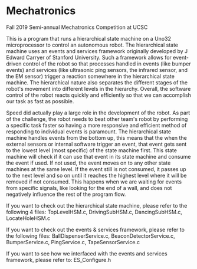 # Mechatronics
Fall 2019 Semi-annual Mechatronics Competition at UCSC

This is a program that runs a hierarchical state machine on a Uno32 microprocessor to control an autonomous robot. The hierarchical state machine uses an events and services framework originally developed by J Edward Carryer of Stanford University. Such a framework allows for event-driven control of the robot so that processes handled in events (like bumper events) and services (like ultrasonic ping sensors, the infrared sensor, and the EM sensor) trigger a reaction somewhere in the hierarchical state machine. The hierarchical nature also separates the different stages of the robot's movement into different levels in the hierarchy. Overall, the software control of the robot reacts quickly and efficiently so that we can accomplish our task as fast as possible.

Speed did actually play a large role in the development of the robot. As part of the challenge, the robot needs to beat other team's robot by performing a specific task faster so having a more responsive and efficient method of responding to individual events is paramount. The hierarchical state machine handles events from the bottom up, this means that the when the external sensors or internal software trigger an event, that event gets sent to the lowest level (most specific) of the state machine first. This state machine will check if it can use that event in its state machine and consume the event if used. If not used, the event moves on to any other state machines at the same level. If the event still is not consumed, it passes up to the next level and so on until it reaches the highest level where it will be removed if not consumed. This happens when we are waiting for events from specific signals, like looking for the end of a wall, and does not negatively influence the rest of the program flow.

If you want to check out the hierarchical state machine, please refer to the following 4 files:
TopLevelHSM.c, DrivingSubHSM.c, DancingSubHSM.c, LocateHoleHSM.c
  
If you want to check out the events & services framework, please refer to the following files:
BallDispenserService.c, BeaconDetectorService.c, BumperService.c, PingService.c, TapeSensorService.c
  
If you want to see how we interfaced with the events and services framework, please refer to:
ES_Configure.h
